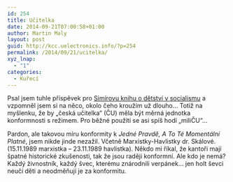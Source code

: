 ```yaml
---
id: 254
title: Učitelka
date: 2014-09-21T07:00:58+01:00
author: Martin Maly
layout: post
guid: http://kcc.uelectronics.info/?p=254
permalink: /2014/09/21/ucitelka/
xyz_lnap:
  - "1"
categories:
  - Kuřecí
---
```

Psal jsem tuhle příspěvek pro [Simírovu knihu o dětství v socialismu](http://www.ceskenesvedomi.cz/me-detstvi-v-socialismu/) a vzpomněl jsem si na něco, okolo čeho kroužím už dlouho&#8230; Totiž na myšlenku, že by &#8222;česká učitelka&#8220; (ČU) měla být měrná jednotka konformnosti s režimem. Pro běžné použití se asi spíš hodí &#8222;miliČU&#8220;&#8230;

Pardon, ale takovou míru konformity k _Jedné Pravdě, A To Té Momentální Platné_, jsem nikde jinde nezažil. Včetně Marxistky-Havlistky dr. Skálové. (15.11.1989 marxistka &#8211; 23.11.1989 havlistka). Někdo mi říkal, že kantoři mají špatné historické zkušenosti, tak že jsou raději konformní. Ale kdo je nemá? Každý živnostník, každý švec, kterému znárodnili verpánek&#8230; jen holt ševci neučí děti a neodměňují je za konformitu.